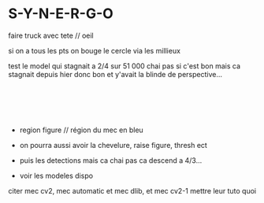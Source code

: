 # S-Y-N-E-R-G-O



faire truck avec tete // oeil


si on a tous les pts on bouge le cercle via les millieux

test le model qui stagnait a 2/4 sur 51 000 chai pas si c'est bon mais ca stagnait depuis hier donc bon et y'avait la blinde de perspective...

<br><br><br><br>


- region figure // région du mec en bleu

- on pourra aussi avoir la chevelure, raise figure, thresh ect

- puis les detections mais ca chai pas ca descend a 4/3...

- voir les modeles dispo










citer mec cv2, mec automatic et mec dlib, et mec cv2-1 mettre leur tuto quoi
